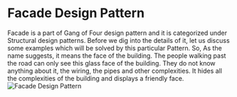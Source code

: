 # Facade Design Pattern

Facade is a part of Gang of Four design pattern and it is categorized under Structural design patterns. Before we dig into the details of it, let us discuss some examples which will be solved by this particular Pattern. So, As the name suggests, it means the face of the building. The people walking past the road can only see this glass face of the building. They do not know anything about it, the wiring, the pipes and other complexities. It hides all the complexities of the building and displays a friendly face.
![Facade Design Pattern](https://media.geeksforgeeks.org/wp-content/uploads/facadeA.png)